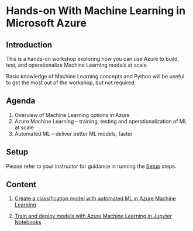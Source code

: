 # Hands-on With Machine Learning in Microsoft Azure

## Introduction

This is a hands-on workshop exploring how you can use Azure to build, test, and operationalize Machine Learning models at scale.

Basic knowledge of Machine Learning concepts and Python will be useful to get the most out of the workshop, but not required.

## Agenda

1. Overview of Machine Learning options in Azure
2. Azure Machine Learning – training, testing and operationalization of ML at scale
3. Automated ML – deliver better ML models, faster

## Setup

Please refer to your instructor for guidance in running the [Setup](Setup.md) steps.

## Content

1. [Create a classification model with automated ML in Azure Machine Learning](AutoML.md)

2. [Train and deploy models with Azure Machine Learning in Jupyter Notebooks](Train.md)

